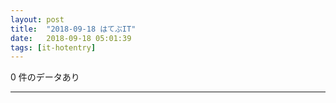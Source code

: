 ```yaml
---
layout: post
title:  "2018-09-18 はてぶIT"
date:   2018-09-18 05:01:39
tags: [it-hotentry]
---
```

0 件のデータあり

<hr>
